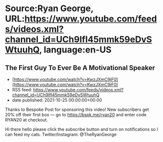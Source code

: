 # Source:Ryan George, URL:https://www.youtube.com/feeds/videos.xml?channel_id=UCh9IfI45mmk59eDvSWtuuhQ, language:en-US

## The First Guy To Ever Be A Motivational Speaker
 - [https://www.youtube.com/watch?v=KwzJXmC9jF0](https://www.youtube.com/watch?v=KwzJXmC9jF0)
 - RSS feed: https://www.youtube.com/feeds/videos.xml?channel_id=UCh9IfI45mmk59eDvSWtuuhQ
 - date published: 2021-10-25 00:00:00+00:00

Thanks to Bespoke Post for sponsoring this video! New subscribers get 20% off their first box — go to https://bspk.me/ryan20 and enter code RYAN20 at checkout.

Hi there hello please click the subscribe button and turn on notifications so I can feed my cats.
Twitter/Instagram: @TheRyanGeorge

